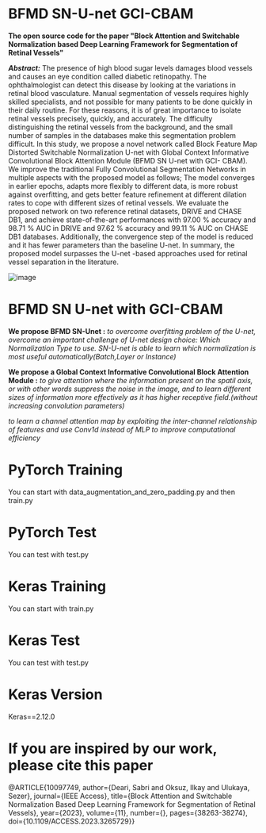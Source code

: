 # BFMD SN-U-net GCI-CBAM
**The open source code for the paper "Block Attention and Switchable Normalization based Deep Learning Framework for Segmentation of Retinal Vessels"**

_**Abstract:**_
The presence of high blood sugar levels damages blood vessels and causes an eye condition called diabetic retinopathy. The ophthalmologist can detect this disease by looking at the variations in retinal blood vasculature. Manual segmentation of vessels requires highly skilled specialists, and not possible for many patients to be done quickly in their daily routine. For these reasons, it is of great importance to isolate retinal vessels precisely, quickly, and accurately. The difficulty distinguishing the retinal vessels from the background, and the small number of samples in the databases make this segmentation problem difficult. In this study, we propose a novel network called Block Feature Map Distorted Switchable Normalization U-net with Global Context Informative Convolutional Block Attention Module (BFMD SN U-net with GCI- CBAM). We improve the traditional Fully Convolutional Segmentation Networks in multiple aspects with the proposed model as follows; The model converges in earlier epochs, adapts more flexibly to different data, is more robust against overfitting, and gets better feature refinement at different dilation rates to cope with different sizes of retinal vessels. We evaluate the proposed network on two reference retinal datasets, DRIVE and CHASE DB1, and achieve state-of-the-art performances with 97.00 % accuracy and 98.71 % AUC in DRIVE and 97.62 % accuracy and 99.11 % AUC on CHASE DB1 databases. Additionally, the convergence step of the model is reduced and it has fewer parameters than the baseline U-net. In summary, the proposed model surpasses the U-net -based approaches used for retinal vessel separation in the literature.

![image](https://github.com/sabrid369/BFMD-SN-U-net/assets/80791539/62b50b84-c365-44c6-8bd7-b6557fd3085b)

# BFMD SN U-net with GCI-CBAM
**We propose BFMD SN-Unet :**
_to overcome overfitting problem of the U-net,
overcome an important challenge of U-net design choice: Which Normalization Type to use. SN-U-net is able to learn which normalization is most useful automatically(Batch,Layer or Instance)_

**We propose a Global Context Informative Convolutional Block Attention Module :**
_to give attention where the information present on the spatil axis, or with other words suppress the noise in the image, and to learn different sizes of information more effectively as it has higher receptive field.(without increasing convolution parameters)_

_to learn a channel attention map by exploiting the inter-channel relationship of features and use Conv1d instead of MLP to improve computational efficiency_

# PyTorch Training 
You can start with data_augmentation_and_zero_padding.py and then train.py
# PyTorch Test
You can test with test.py

# Keras Training 
You can start with train.py
# Keras Test
You can test with test.py

# Keras  Version
Keras==2.12.0

# If you are inspired by our work, please cite this paper
@ARTICLE{10097749,
  author={Deari, Sabri and Oksuz, Ilkay and Ulukaya, Sezer},
  journal={IEEE Access}, 
  title={Block Attention and Switchable Normalization Based Deep Learning Framework for Segmentation of Retinal Vessels}, 
  year={2023},
  volume={11},
  number={},
  pages={38263-38274},
  doi={10.1109/ACCESS.2023.3265729}}
